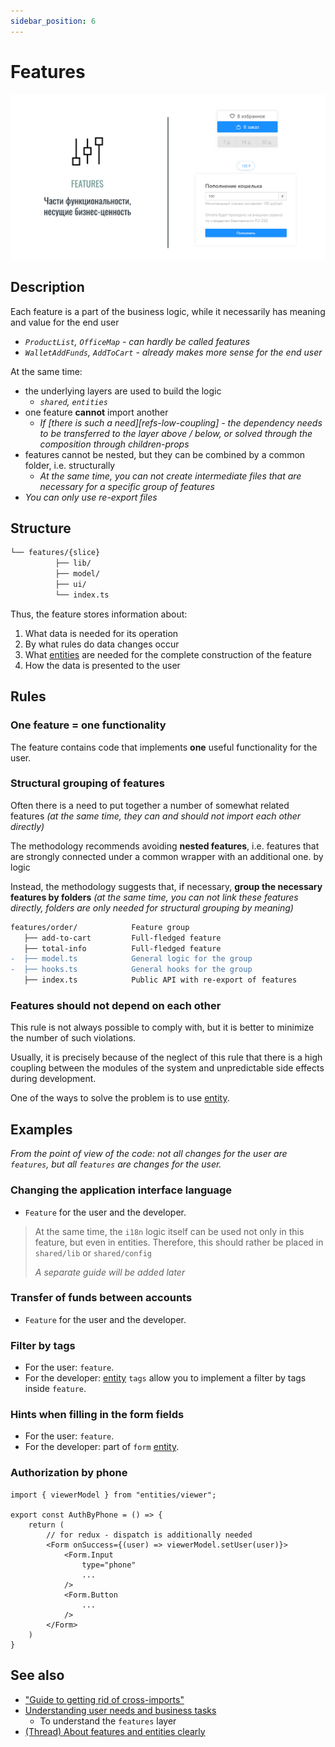 ```yaml
---
sidebar_position: 6
---
```


# Features

![features-themed-bordered](/img/layers/features.png)

## Description

Each feature is a part of the business logic, while it necessarily has meaning and value for the end user

- *`ProductList`, `OfficeMap` - can hardly be called features*
- *`WalletAddFunds`, `AddToCart` - already makes more sense for the end user*

At the same time:

- the underlying layers are used to build the logic
  - *`shared`, `entities`*
- one feature **cannot** import another
  - *If [there is such a need][refs-low-coupling] - the dependency needs to be transferred to the layer above / below, or solved through the composition through children-props*
- features cannot be nested, but they can be combined by a common folder, i.e. structurally
  - *At the same time, you can not create intermediate files that are necessary for a specific group of features*
- *You can only use re-export files*

## Structure

```sh
└── features/{slice}
          ├── lib/
          ├── model/
          ├── ui/
          └── index.ts
```

Thus, the feature stores information about:

1. What data is needed for its operation
1. By what rules do data changes occur
1. What [entities][refs-entity] are needed for the complete construction of the feature
1. How the data is presented to the user

## Rules

### One feature = one functionality

The feature contains code that implements **one** useful functionality for the user.

### Structural grouping of features

Often there is a need to put together a number of somewhat related features *(at the same time, they can and should not import each other directly)*

The methodology recommends avoiding **nested features**, i.e. features that are strongly connected under a common wrapper with an additional one. by logic

Instead, the methodology suggests that, if necessary, **group the necessary features by folders** *(at the same time, you can not link these features directly, folders are only needed for structural grouping by meaning)*

```diff
features/order/            Feature group
   ├── add-to-cart         Full-fledged feature
   ├── total-info          Full-fledged feature
-  ├── model.ts            General logic for the group
-  ├── hooks.ts            General hooks for the group
   ├── index.ts            Public API with re-export of features
```

### Features should not depend on each other

This rule is not always possible to comply with, but it is better to minimize the number of such violations.

Usually, it is precisely because of the neglect of this rule that there is a high coupling between the modules of the system and unpredictable side effects during development.

One of the ways to solve the problem is to use [entity][refs-entity].

## Examples

*From the point of view of the code: not all changes for the user are `features`, but all `features` are changes for the user.*

### Changing the application interface language

- `Feature` for the user and the developer.

> At the same time, the `i18n` logic itself can be used not only in this feature, but even in entities. Therefore, this should rather be placed in `shared/lib` or `shared/config`
>
> *A separate guide will be added later*

### Transfer of funds between accounts

- `Feature` for the user and the developer.

### Filter by tags

- For the user: `feature`.
- For the developer: [entity][refs-entity] `tags` allow you to implement a filter by tags inside `feature`.

### Hints when filling in the form fields

- For the user: `feature`.
- For the developer: part of `form` [entity][refs-entity].

### Authorization by phone

```tsx title=features/auth/by-phone/ui.tsx
import { viewerModel } from "entities/viewer";

export const AuthByPhone = () => {
    return (
        // for redux - dispatch is additionally needed
        <Form onSuccess={(user) => viewerModel.setUser(user)}>
            <Form.Input 
                type="phone"
                ...
            />
            <Form.Button
                ...
            />
        </Form>
    )
}
```

## See also

- ["Guide to getting rid of cross-imports"](/docs/guides/low-coupling)
- [Understanding user needs and business tasks](/docs/concepts/needs-driven)
  - To understand the `features` layer
- [(Thread) About features and entities clearly](https://github.com/feature-sliced/documentation/discussions/23#discussioncomment-451017)

[refs-entity]: /docs/reference/layers/entities
